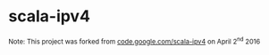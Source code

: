 # scala-ipv4 

<sub>Note: This project was forked from [code.google.com/scala-ipv4](https://github.com/alexanderfefelov/scala-ipv4) on April 2<sup>nd</sup>  2016</sub>
